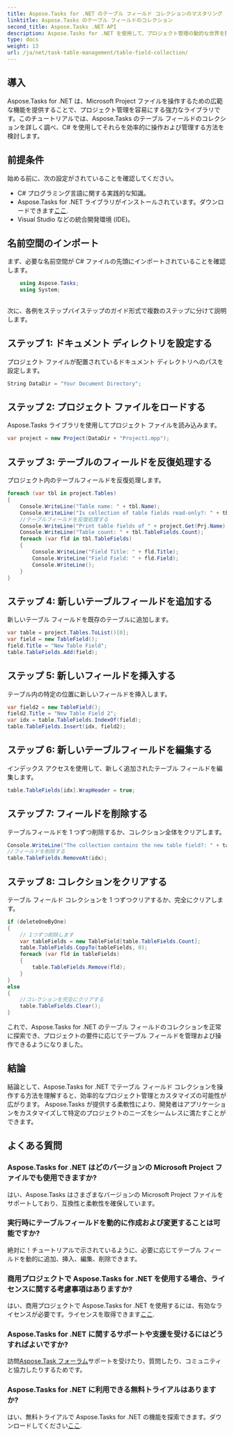 ```yaml
---
title: Aspose.Tasks for .NET のテーブル フィールド コレクションのマスタリング
linktitle: Aspose.Tasks のテーブル フィールドのコレクション
second_title: Aspose.Tasks .NET API
description: Aspose.Tasks for .NET を使用して、プロジェクト管理の動的な世界を探索してください。カスタマイズされたプロジェクト エクスペリエンスのためにテーブル フィールド コレクションを操作する方法を学びます。
type: docs
weight: 13
url: /ja/net/task-table-management/table-field-collection/
---
```

## 導入
Aspose.Tasks for .NET は、Microsoft Project ファイルを操作するための広範な機能を提供することで、プロジェクト管理を容易にする強力なライブラリです。このチュートリアルでは、Aspose.Tasks のテーブル フィールドのコレクションを詳しく調べ、C# を使用してそれらを効率的に操作および管理する方法を検討します。
## 前提条件
始める前に、次の設定がされていることを確認してください。
- C# プログラミング言語に関する実践的な知識。
-  Aspose.Tasks for .NET ライブラリがインストールされています。ダウンロードできます[ここ](https://releases.aspose.com/tasks/net/).
- Visual Studio などの統合開発環境 (IDE)。
## 名前空間のインポート
まず、必要な名前空間が C# ファイルの先頭にインポートされていることを確認します。
```csharp
    using Aspose.Tasks;
    using System;
    
```
次に、各例をステップバイステップのガイド形式で複数のステップに分けて説明します。
## ステップ 1: ドキュメント ディレクトリを設定する
プロジェクト ファイルが配置されているドキュメント ディレクトリへのパスを設定します。
```csharp
String DataDir = "Your Document Directory";
```
## ステップ 2: プロジェクト ファイルをロードする
Aspose.Tasks ライブラリを使用してプロジェクト ファイルを読み込みます。
```csharp
var project = new Project(DataDir + "Project1.mpp");
```
## ステップ 3: テーブルのフィールドを反復処理する
プロジェクト内のテーブルフィールドを反復処理します。
```csharp
foreach (var tbl in project.Tables)
{
    Console.WriteLine("Table name: " + tbl.Name);
    Console.WriteLine("Is collection of table fields read-only?: " + tbl.TableFields.IsReadOnly);
    //テーブルフィールドを反復処理する
    Console.WriteLine("Print table fields of " + project.Get(Prj.Name) + " project.");
    Console.WriteLine("Table count: " + tbl.TableFields.Count);
    foreach (var fld in tbl.TableFields)
    {
        Console.WriteLine("Field Title: " + fld.Title);
        Console.WriteLine("Field Field: " + fld.Field);
        Console.WriteLine();
    }
}
```
## ステップ 4: 新しいテーブルフィールドを追加する
新しいテーブル フィールドを既存のテーブルに追加します。
```csharp
var table = project.Tables.ToList()[0];
var field = new TableField();
field.Title = "New Table Field";
table.TableFields.Add(field);
```
## ステップ 5: 新しいフィールドを挿入する
テーブル内の特定の位置に新しいフィールドを挿入します。
```csharp
var field2 = new TableField();
field2.Title = "New Table Field 2";
var idx = table.TableFields.IndexOf(field);
table.TableFields.Insert(idx, field2);
```
## ステップ 6: 新しいテーブルフィールドを編集する
インデックス アクセスを使用して、新しく追加されたテーブル フィールドを編集します。
```csharp
table.TableFields[idx].WrapHeader = true;
```
## ステップ 7: フィールドを削除する
テーブルフィールドを 1 つずつ削除するか、コレクション全体をクリアします。
```csharp
Console.WriteLine("The collection contains the new table field?: " + table.TableFields.Contains(field));
//フィールドを削除する
table.TableFields.RemoveAt(idx);
```
## ステップ 8: コレクションをクリアする
テーブル フィールド コレクションを 1 つずつクリアするか、完全にクリアします。
```csharp
if (deleteOneByOne)
{
    // 1つずつ削除します
    var tableFields = new TableField[table.TableFields.Count];
    table.TableFields.CopyTo(tableFields, 0);
    foreach (var fld in tableFields)
    {
        table.TableFields.Remove(fld);
    }
}
else
{
    //コレクションを完全にクリアする
    table.TableFields.Clear();
}
```
これで、Aspose.Tasks for .NET のテーブル フィールドのコレクションを正常に探索でき、プロジェクトの要件に応じてテーブル フィールドを管理および操作できるようになりました。
## 結論
結論として、Aspose.Tasks for .NET でテーブル フィールド コレクションを操作する方法を理解すると、効率的なプロジェクト管理とカスタマイズの可能性が広がります。 Aspose.Tasks が提供する柔軟性により、開発者はアプリケーションをカスタマイズして特定のプロジェクトのニーズをシームレスに満たすことができます。
## よくある質問
### Aspose.Tasks for .NET はどのバージョンの Microsoft Project ファイルでも使用できますか?
はい、Aspose.Tasks はさまざまなバージョンの Microsoft Project ファイルをサポートしており、互換性と柔軟性を確保しています。
### 実行時にテーブルフィールドを動的に作成および変更することは可能ですか?
絶対に！チュートリアルで示されているように、必要に応じてテーブル フィールドを動的に追加、挿入、編集、削除できます。
### 商用プロジェクトで Aspose.Tasks for .NET を使用する場合、ライセンスに関する考慮事項はありますか?
はい、商用プロジェクトで Aspose.Tasks for .NET を使用するには、有効なライセンスが必要です。ライセンスを取得できます[ここ](https://purchase.aspose.com/buy).
### Aspose.Tasks for .NET に関するサポートや支援を受けるにはどうすればよいですか?
訪問[Aspose.Task フォーラム](https://forum.aspose.com/c/tasks/15)サポートを受けたり、質問したり、コミュニティと協力したりするためです。
### Aspose.Tasks for .NET に利用できる無料トライアルはありますか?
はい、無料トライアルで Aspose.Tasks for .NET の機能を探索できます。ダウンロードしてください[ここ](https://releases.aspose.com/).